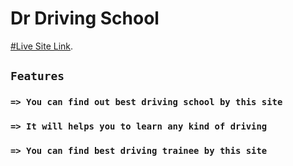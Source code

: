 # Dr Driving School

[#Live Site Link](https://dr-driving-school.netlify.app/).

## `Features`

### `=> You can find out best driving school by this site`
### `=> It will helps you to learn any kind of driving`
### `=> You can find best driving trainee by this site`